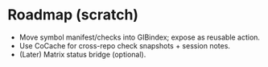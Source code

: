 <!-- status: stub; target: 150+ words -->
<!-- status: stub; target: 150+ words -->
<!-- status: stub; target: 150+ words -->
<!-- status: stub; target: 150+ words -->
<!-- status: stub; target: 150+ words -->
<!-- status: stub; target: 150+ words -->
# Roadmap (scratch)

- Move symbol manifest/checks into GIBindex; expose as reusable action.
- Use CoCache for cross-repo check snapshots + session notes.
- (Later) Matrix status bridge (optional).







